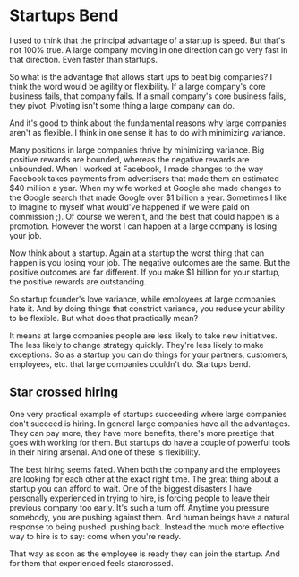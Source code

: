 # Startups Bend

I used to think that the principal advantage of a startup is speed. But that's not 100% true. A large company moving in one direction can go very fast in that direction. Even faster than startups.

So what is the advantage that allows start ups to beat big companies? I think the word would be agility or flexibility. If a large company's core business fails, that company fails. If a small company's core business fails, they pivot. Pivoting isn't some thing a large company can do.

And it's good to think about the fundamental reasons why large companies aren't as flexible. I think in one sense it has to do with minimizing variance. 

Many positions in large companies thrive by minimizing variance. Big positive rewards are bounded, whereas the negative rewards are unbounded. When I worked at Facebook, I made changes to the way Facebook takes payments from advertisers that made them an estimated $40 million a year. When my wife worked at Google she made changes to the Google search that made Google over $1 billion a year. Sometimes I like to imagine to myself what would've happened if we were paid on commission ;). Of course we weren't, and the best that could happen is a promotion. However the worst I can happen at a large company is losing your job.

Now think about a startup. Again at a startup the worst thing that can happen is you losing your job. The negative outcomes are the same. But the positive outcomes are far different. If you make $1 billion for your startup, the positive rewards are outstanding. 

So startup founder's love variance, while employees at large companies hate it. And by doing things that constrict variance, you reduce your ability to be flexible. But what does that practically mean?

It means at large companies people are less likely to take new initiatives. The less likely to change strategy quickly. They're less likely to make exceptions. So as a startup you can do things for your partners, customers, employees, etc. that large companies couldn't do. Startups bend.

## Star crossed hiring

One very practical example of startups succeeding where large companies don't succeed is hiring. In general large companies have all the advantages. They can pay more, they have more benefits, there's more prestige that goes with working for them. But startups do have a couple of powerful tools in their hiring arsenal. And one of these is flexibility.

The best hiring seems fated. When both the company and the employees are looking for each other at the exact right time. The great thing about a startup you can afford to wait. One of the biggest disasters I have personally experienced in trying to hire, is forcing people to leave their previous company too early. It's such a turn off. Anytime you pressure somebody, you are pushing against them. And human beings have a natural response to being pushed: pushing back. Instead the much more effective way to hire is to say: come when you're ready.

That way as soon as the employee is ready they can join the startup. And for them that experienced feels starcrossed.
